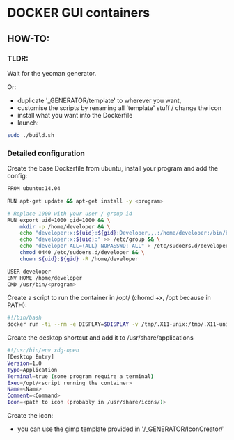 # DOCKER GUI containers

## HOW-TO:  

### TLDR: 
Wait for the yeoman generator.

Or:
- duplicate '\_GENERATOR/template' to wherever you want, 
- customise the scripts by renaming all 'template' stuff / change the icon
- install what you want into the Dockerfile
- launch:
~~~sh
sudo ./build.sh
~~~

### Detailed configuration
Create the base Dockerfile from ubuntu, install your program and add the config:  
~~~sh
FROM ubuntu:14.04

RUN apt-get update && apt-get install -y <program>

# Replace 1000 with your user / group id
RUN export uid=1000 gid=1000 && \
    mkdir -p /home/developer && \
    echo "developer:x:${uid}:${gid}:Developer,,,:/home/developer:/bin/bash" >> /etc/passwd && \
    echo "developer:x:${uid}:" >> /etc/group && \
    echo "developer ALL=(ALL) NOPASSWD: ALL" > /etc/sudoers.d/developer && \
    chmod 0440 /etc/sudoers.d/developer && \
    chown ${uid}:${gid} -R /home/developer

USER developer
ENV HOME /home/developer
CMD /usr/bin/<program>
~~~

Create a script to run the container in /opt/ (chomd +x, /opt because in PATH):  
~~~sh
#!/bin/bash
docker run -ti --rm -e DISPLAY=$DISPLAY -v /tmp/.X11-unix:/tmp/.X11-unix <container tag>
~~~

Create the desktop shortcut and add it to /usr/share/applications  
~~~sh
#!/usr/bin/env xdg-open
[Desktop Entry]
Version=1.0
Type=Application
Terminal=true (some program require a terminal)
Exec=/opt/<script running the container>
Name=<Name>
Comment=<Command>
Icon=<path to icon (probably in /usr/share/icons/)>
~~~

Create the icon:
- you can use the gimp template provided in '/\_GENERATOR/IconCreator/'